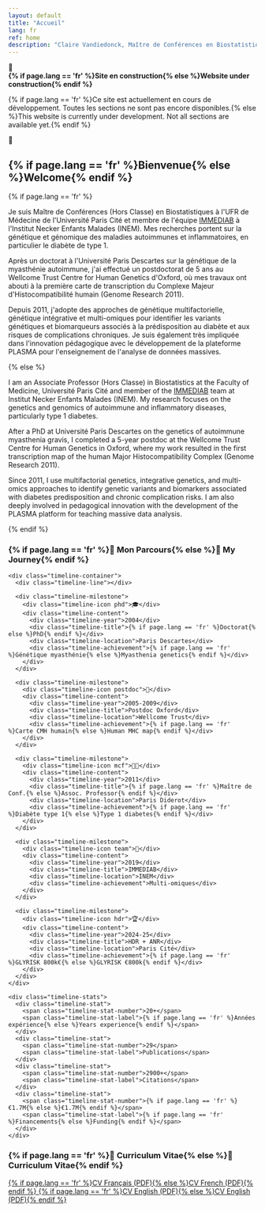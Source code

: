 ```yaml
---
layout: default
title: "Accueil"
lang: fr
ref: home
description: "Claire Vandiedonck, Maître de Conférences en Biostatistiques à l'Université Paris Cité, spécialisée en génétique et génomique des maladies autoimmunes et du diabète de type 1."
---
```

<div class="construction-banner">
  <div class="construction-content">
    <span class="construction-icon">🚧</span>
    <div class="construction-text">
      <strong>{% if page.lang == 'fr' %}Site en construction{% else %}Website under construction{% endif %}</strong>
      <p>{% if page.lang == 'fr' %}Ce site est actuellement en cours de développement. Toutes les sections ne sont pas encore disponibles.{% else %}This website is currently under development. Not all sections are available yet.{% endif %}</p>
    </div>
    <span class="construction-icon">🚧</span>
  </div>
</div>

<section class="section">
  <h2>{% if page.lang == 'fr' %}Bienvenue{% else %}Welcome{% endif %}</h2>
  
  {% if page.lang == 'fr' %}
  <p>Je suis Maître de Conférences (Hors Classe) en Biostatistiques à l'UFR de Médecine de l'Université Paris Cité et membre de l'équipe <a href="https://www.immediab.com/" target="_blank">IMMEDIAB</a> à l'Institut Necker Enfants Malades (INEM). Mes recherches portent sur la génétique et génomique des maladies autoimmunes et inflammatoires, en particulier le diabète de type 1.</p>
  
  <p>Après un doctorat à l'Université Paris Descartes sur la génétique de la myasthénie autoimmune, j'ai effectué un postdoctorat de 5 ans au Wellcome Trust Centre for Human Genetics d'Oxford, où mes travaux ont abouti à la première carte de transcription du Complexe Majeur d'Histocompatibilité humain (Genome Research 2011).</p>

  <p>Depuis 2011, j'adopte des approches de génétique multifactorielle, génétique intégrative et multi-omiques pour identifier les variants génétiques et biomarqueurs associés à la prédisposition au diabète et aux risques de complications chroniques. Je suis également très impliquée dans l'innovation pédagogique avec le développement de la plateforme PLASMA pour l'enseignement de l'analyse de données massives.</p>
  {% else %}
  <p>I am an Associate Professor (Hors Classe) in Biostatistics at the Faculty of Medicine, Université Paris Cité and member of the <a href="https://www.immediab.com/" target="_blank">IMMEDIAB</a> team at Institut Necker Enfants Malades (INEM). My research focuses on the genetics and genomics of autoimmune and inflammatory diseases, particularly type 1 diabetes.</p>
  
  <p>After a PhD at Université Paris Descartes on the genetics of autoimmune myasthenia gravis, I completed a 5-year postdoc at the Wellcome Trust Centre for Human Genetics in Oxford, where my work resulted in the first transcription map of the human Major Histocompatibility Complex (Genome Research 2011).</p>

  <p>Since 2011, I use multifactorial genetics, integrative genetics, and multi-omics approaches to identify genetic variants and biomarkers associated with diabetes predisposition and chronic complication risks. I am also deeply involved in pedagogical innovation with the development of the PLASMA platform for teaching massive data analysis.</p>
  {% endif %}

  <div class="timeline">
    <div class="timeline-header">
      <h3>{% if page.lang == 'fr' %}🎯 Mon Parcours{% else %}🎯 My Journey{% endif %}</h3>
    </div>
    
    <div class="timeline-container">
      <div class="timeline-line"></div>
      
      <div class="timeline-milestone">
        <div class="timeline-icon phd">🎓</div>
        <div class="timeline-content">
          <div class="timeline-year">2004</div>
          <div class="timeline-title">{% if page.lang == 'fr' %}Doctorat{% else %}PhD{% endif %}</div>
          <div class="timeline-location">Paris Descartes</div>
          <div class="timeline-achievement">{% if page.lang == 'fr' %}Génétique myasthénie{% else %}Myasthenia genetics{% endif %}</div>
        </div>
      </div>

      <div class="timeline-milestone">
        <div class="timeline-icon postdoc">🔬</div>
        <div class="timeline-content">
          <div class="timeline-year">2005-2009</div>
          <div class="timeline-title">Postdoc Oxford</div>
          <div class="timeline-location">Wellcome Trust</div>
          <div class="timeline-achievement">{% if page.lang == 'fr' %}Carte CMH humain{% else %}Human MHC map{% endif %}</div>
        </div>
      </div>

      <div class="timeline-milestone">
        <div class="timeline-icon mcf">👩‍🏫</div>
        <div class="timeline-content">
          <div class="timeline-year">2011</div>
          <div class="timeline-title">{% if page.lang == 'fr' %}Maître de Conf.{% else %}Assoc. Professor{% endif %}</div>
          <div class="timeline-location">Paris Diderot</div>
          <div class="timeline-achievement">{% if page.lang == 'fr' %}Diabète type 1{% else %}Type 1 diabetes{% endif %}</div>
        </div>
      </div>

      <div class="timeline-milestone">
        <div class="timeline-icon team">🧬</div>
        <div class="timeline-content">
          <div class="timeline-year">2019</div>
          <div class="timeline-title">IMMEDIAB</div>
          <div class="timeline-location">INEM</div>
          <div class="timeline-achievement">Multi-omiques</div>
        </div>
      </div>

      <div class="timeline-milestone">
        <div class="timeline-icon hdr">🏆</div>
        <div class="timeline-content">
          <div class="timeline-year">2024-25</div>
          <div class="timeline-title">HDR + ANR</div>
          <div class="timeline-location">Paris Cité</div>
          <div class="timeline-achievement">{% if page.lang == 'fr' %}GLYRISK 800k€{% else %}GLYRISK €800k{% endif %}</div>
        </div>
      </div>
    </div>

    <div class="timeline-stats">
      <div class="timeline-stat">
        <span class="timeline-stat-number">20+</span>
        <span class="timeline-stat-label">{% if page.lang == 'fr' %}Années expérience{% else %}Years experience{% endif %}</span>
      </div>
      <div class="timeline-stat">
        <span class="timeline-stat-number">29</span>
        <span class="timeline-stat-label">Publications</span>
      </div>
      <div class="timeline-stat">
        <span class="timeline-stat-number">2900+</span>
        <span class="timeline-stat-label">Citations</span>
      </div>
      <div class="timeline-stat">
        <span class="timeline-stat-number">{% if page.lang == 'fr' %}€1.7M{% else %}€1.7M{% endif %}</span>
        <span class="timeline-stat-label">{% if page.lang == 'fr' %}Financements{% else %}Funding{% endif %}</span>
      </div>
    </div>
  </div>

  <div class="cv-section">
    <h3>{% if page.lang == 'fr' %}📄 Curriculum Vitae{% else %}📄 Curriculum Vitae{% endif %}</h3>
    <div class="cv-links">
      <a href="/CV/CV_ClaireVandiedonck_FR_2025.pdf" class="btn" target="_blank">
        {% if page.lang == 'fr' %}CV Français (PDF){% else %}CV French (PDF){% endif %}
      </a>
      <a href="/CV/CV_ClaireVandiedonck_EN_2025.pdf" class="btn secondary" target="_blank">
        {% if page.lang == 'fr' %}CV English (PDF){% else %}CV English (PDF){% endif %}
      </a>
    </div>
  </div>

  
</section>
